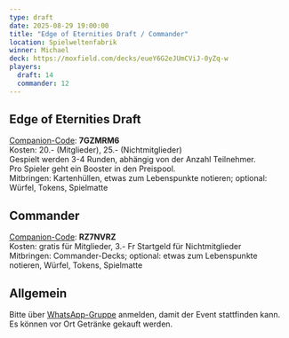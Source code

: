 ```yaml
---
type: draft
date: 2025-08-29 19:00:00
title: "Edge of Eternities Draft / Commander"
location: Spielweltenfabrik
winner: Michael
deck: https://moxfield.com/decks/eueY6G2eJUmCViJ-0yZq-w
players:
  draft: 14
  commander: 12
---
```

## Edge of Eternities Draft
[Companion-Code](/faq/#was-hat-es-mit-dem-companion-code-auf-sich): **7GZMRM6** \
Kosten: 20.- (Mitglieder), 25.- (Nichtmitglieder) \
Gespielt werden 3-4 Runden, abhängig von der Anzahl Teilnehmer. \
Pro Spieler geht ein Booster in den Preispool. \
Mitbringen: Kartenhüllen, etwas zum Lebenspunkte notieren; optional: Würfel, Tokens, Spielmatte

## Commander
[Companion-Code](/faq/#was-hat-es-mit-dem-companion-code-auf-sich): **RZ7NVRZ** \
Kosten: gratis für Mitglieder, 3.- Fr Startgeld für Nichtmitglieder \
Mitbringen: Commander-Decks; optional: etwas zum Lebenspunkte notieren, Würfel, Tokens, Spielmatte

## Allgemein
Bitte über [WhatsApp-Gruppe](https://chat.whatsapp.com/HQ7IINFrZB63esDNRqsIUw) anmelden, damit der Event stattfinden kann. \
Es können vor Ort Getränke gekauft werden.
